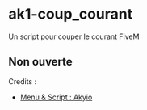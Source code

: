 # ak1-coup_courant
Un script pour couper le courant FiveM

## Non ouverte

Credits :
  - [Menu & Script : Akyio](https://github.com/Akiyo-bot)
